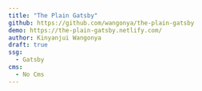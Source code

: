 ```yaml
---
title: "The Plain Gatsby"
github: https://github.com/wangonya/the-plain-gatsby
demo: https://the-plain-gatsby.netlify.com/
author: Kinyanjui Wangonya
draft: true
ssg:
  - Gatsby
cms:
  - No Cms
---
```

